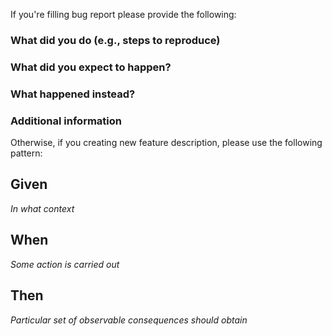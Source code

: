 If you're filling bug report please provide the following:

### What did you do (e.g., steps to reproduce)

### What did you expect to happen?

### What happened instead?

### Additional information

Otherwise, if you creating new feature description, please use the following pattern:

## Given

_In what context_

## When

_Some action is carried out_

## Then

_Particular set of observable consequences should obtain_


